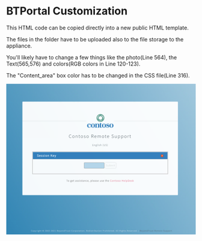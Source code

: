 # BTPortal Customization

This HTML code can be copied directly into a new public HTML template.

The files in the folder have to be uploaded also to the file storage to the appliance.

You'll likely have to change a few things like the photo(Line 564), the Text(565,576) and colors(RGB colors in Line 120-123).

The "Content_area" box color has to be changed in the CSS file(Line 316).

![GitHub Logo](/window.png)

